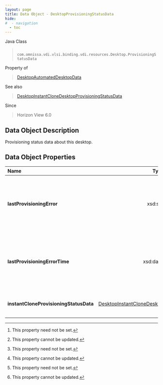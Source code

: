 ```yaml
---
layout: page
title: Data Object - DesktopProvisioningStatusData
hide:
#  - navigation
  - toc
---
```






Java Class
> ` com.omnissa.vdi.vlsi.binding.vdi.resources.Desktop.ProvisioningStatusData`

Property of
> [DesktopAutomatedDesktopData](vdi.resources.Desktop.AutomatedDesktopData.md#field_detail)

See also
> [DesktopInstantCloneDesktopProvisioningStatusData](vdi.resources.Desktop.InstantCloneProvisioningStatusData.md)

Since
> Horizon View 6.0


## Data Object Description

Provisioning status data about this desktop.

## Data Object Properties

 Name | Type | Description
:---|:---:|:---
**lastProvisioningError**|  xsd:string|  String message detailing the last provisioning error on this desktop while [stopProvisioningOnError](vdi.resources.Desktop.VirtualCenterProvisioningSettings.md#stopProvisioningOnError) is enabled. This will be cleared when [enableProvisioning](vdi.resources.Desktop.VirtualCenterProvisioningSettings.md#enableProvisioning) is updated to true. [^1] [^2]
**lastProvisioningErrorTime**|  xsd:dateTime|  Time the last provisioning error occurred on this desktop while [stopProvisioningOnError](vdi.resources.Desktop.VirtualCenterProvisioningSettings.md#stopProvisioningOnError) is enabled. This will be cleared when [enableProvisioning](vdi.resources.Desktop.VirtualCenterProvisioningSettings.md#enableProvisioning) is updated to true. [^1] [^2]
**instantCloneProvisioningStatusData**| [DesktopInstantCloneDesktopProvisioningStatusData](vdi.resources.Desktop.InstantCloneProvisioningStatusData.md)|  ProvisioningStatusData applicable only to instant clone desktops.  **_Since_** Horizon 7.0 [^1] [^2]


 


[^1]: This property need not be set.
[^2]: This property cannot be updated.